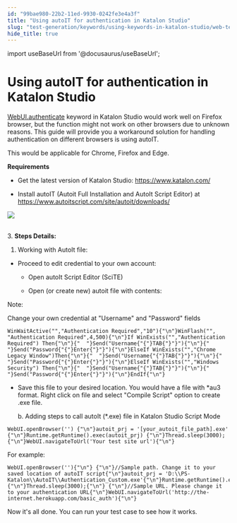 ```yaml
---
id: "99bae980-22b2-11ed-9930-0242fe3e4a3f"
title: "Using autoIT for authentication in Katalon Studio"
slug: "test-generation/keywords/using-keywords-in-katalon-studio/web-testing/using-autoit-for-authentication-in-katalon-studio"
hide_title: true
---
```

import useBaseUrl from '@docusaurus/useBaseUrl';


# <a id="id" class="anchor_top_offset"/><a id="ariaid-title1" class="anchor_top_offset"/>Using autoIT for authentication in Katalon Studio

<p xmlns="http://www.w3.org/1999/xhtml" className="p">   <a className="xref j-external-link" href="http:///display/KD/%5BWebUI%5D+Authenticate" target="_blank">WebUI.authenticate</a>   keyword in Katalon Studio would work well on Firefox browser, but   the function might not work on other browsers due to unknown   reasons. This guide will provide you a workaround solution for   handling authentication on different browsers is   using autoIT.</p> 
<p xmlns="http://www.w3.org/1999/xhtml" className="p">This would be applicable for Chrome, Firefox and Edge.</p> 
<p xmlns="http://www.w3.org/1999/xhtml" className="p">   <strong className="ph b">Requirements</strong> </p> 
<ul xmlns="http://www.w3.org/1999/xhtml" className="ul"><li className="li">     <p className="p">Get the latest version of Katalon Studio: <a className="xref j-external-link" href="https://www.katalon.com/" target="_blank">https://www.katalon.com/</a>     </p>   </li><li className="li">     <p className="p">Install autoIT (Autoit Full Installation and AutoIt Script       Editor) at <a className="xref j-external-link" href="https://www.autoitscript.com/site/autoit/downloads/" target="_blank">https://www.autoitscript.com/site/autoit/downloads/</a>     </p>   </li></ul> 
<p xmlns="http://www.w3.org/1999/xhtml" className="p">   <img className="image" src={useBaseUrl("https://github.com/katalon-studio/docs-images/raw/master/katalon-studio/docs/using-autoit-for-authentication-in-katalon-studio/wpMJM58XL4bJUF-zmJZPMKebEtKP5jEyWJJpawmha20-V2RugS")} /><br /><br /> </p> 
<p xmlns="http://www.w3.org/1999/xhtml" className="p">3. <strong className="ph b">Steps Details:</strong> </p> 
<ol xmlns="http://www.w3.org/1999/xhtml" className="ol"><li className="li">Working with AutoIt file:</li></ol> 
<ul xmlns="http://www.w3.org/1999/xhtml" className="ul"><li className="li">     <p className="p">Proceed to edit credential to your own account:</p>     <ul className="ul"><li className="li">         <p className="p">Open autoIt Script Editor (SciTE)</p>       </li><li className="li">         <p className="p">Open (or create new) autoit file with contents:</p>       </li></ul>   </li></ul> 
<div xmlns="http://www.w3.org/1999/xhtml" className="note note note_note"><span className="note__title">Note:</span> 
  <p className="p">Change your own credential at "Username" and "Password"
    fields</p>
</div>
<pre xmlns="http://www.w3.org/1999/xhtml" className="pre codeblock language-java"><code>WinWaitActive("","Authentication Required","10"){"\n"}WinFlash("", "Authentication Required",4,500){"\n"}If WinExists("","Authentication Required") Then{"\n"}{"  "}Send("Username{"{"}TAB{"}"}"){"\n"}{"  "}Send("Password{"{"}Enter{"}"}"){"\n"}ElseIf WinExists("","Chrome Legacy Window")Then{"\n"}{"  "}Send("Username{"{"}TAB{"}"}"){"\n"}{"  "}Send("Password{"{"}Enter{"}"}"){"\n"}ElseIf WinExists("","Windows Security") Then{"\n"}{"  "}Send("Username{"{"}TAB{"}"}"){"\n"}{"  "}Send("Password{"{"}Enter{"}"}"){"\n"}EndIf{"\n"}</code></pre> 
<ul xmlns="http://www.w3.org/1999/xhtml" className="ul"><li className="li">     <p className="p">Save this file to your desired location. You would have a file       with *au3 format. Right click on file and select "Compile Script"       option to create .exe file.</p>     <p className="p">         b. Adding steps to call autoIt       (*.exe) file in Katalon Studio Script Mode</p>   </li></ul> 
<pre xmlns="http://www.w3.org/1999/xhtml" className="pre codeblock"><code>WebUI.openBrowser('') {"\n"}autoit_prj = '[your_autoit_file_path].exe' {"\n"}Runtime.getRuntime().exec(autoit_prj) {"\n"}Thread.sleep(3000);{"\n"}WebUI.navigateToUrl('Your test site url'){"\n"}</code></pre> 
<p xmlns="http://www.w3.org/1999/xhtml" className="p">For example:</p> 
<pre xmlns="http://www.w3.org/1999/xhtml" className="pre codeblock"><code>WebUI.openBrowser(''){"\n"} {"\n"}//Sample path. Change it to your saved location of autoIT script{"\n"}autoit_prj = 'D:\\PS-Katalon\\AutoIT\\Authentication_Custom.exe'{"\n"}Runtime.getRuntime().exec(autoit_prj){"\n"}Thread.sleep(3000);{"\n"} {"\n"}//Sample URL. Please change it to your authentication URL{"\n"}WebUI.navigateToUrl('http://the-internet.herokuapp.com/basic_auth'){"\n"}</code></pre> 
<p xmlns="http://www.w3.org/1999/xhtml" className="p">Now it's all done. You can run your test case to see how it   works.</p> 
